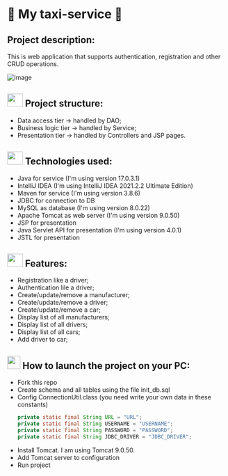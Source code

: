 # 🚖 My taxi-service 🚖
## Project description:
This is web application that supports authentication, registration and other CRUD operations.

![image](https://github.com/Vasyl-Piznak/my-taxi-service/assets/106866989/fa35627d-2e25-4680-b481-151a47ddb4c2)
 
## <img height="30" src="https://cdn-icons-png.flaticon.com/512/2857/2857406.png" width="36"/> Project structure:
- Data access tier -> handled by DAO;
- Business logic tier -> handled by Service;
- Presentation tier -> handled by Controllers and JSP pages.
 
## <img height="30" src="https://edps.europa.eu/sites/default/files/picture/technologies2.png" width="36"/> Technologies used:
- Java for service (I'm using version 17.0.3.1)
- IntelliJ IDEA (I'm using IntelliJ IDEA 2021.2.2 Ultimate Edition)
- Maven for service (I'm using version 3.8.6)
- JDBC for connection to DB
- MySQL as database (I'm using version 8.0.22)                                 
- Apache Tomcat as web server (I'm using version 9.0.50)
- JSP for presentation
- Java Servlet API for presentation (I'm using version 4.0.1)
- JSTL for presentation

## <img height="30" src = "https://cdn4.iconfinder.com/data/icons/scrum-process-2/64/product-capability-ability-features-requirements-512.png" width="36"/> Features:
- Registration like a driver;
- Authentication lile a driver;
- Create/update/remove a manufacturer;
- Create/update/remove a driver;
- Create/update/remove a car;
- Display list of all manufacturers;
- Display list of all drivers;
- Display list of all cars;
- Add driver to car;


## <img height="30" src="https://encrypted-tbn0.gstatic.com/images?q=tbn:ANd9GcQXQZfgbHHUnh8EnFosVBvL1Q9zxQAuNrlmEzCQBAGzc7VihcwrsyRzGRBuvseJz4P-0OM&amp;usqp=CAU" width="30"/>  How to launch the project on your PC:

- Fork this repo
- Create schema and all tables using the file init_db.sql
- Config ConnectionUtil.class (you need write your own data in these constants)
  ~~~java
  private static final String URL = "URL";
  private static final String USERNAME = "USERNAME";
  private static final String PASSWORD = "PASSWORD";
  private static final String JDBC_DRIVER = "JDBC_DRIVER";
  ~~~
- Install Tomcat. I am using Tomcat 9.0.50.
- Add Tomcat server to configuration
- Run project
